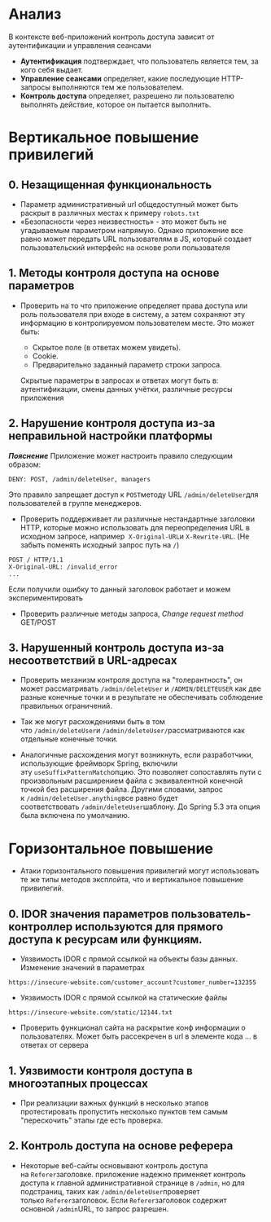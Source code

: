 

# Анализ

В контексте веб-приложений контроль доступа зависит от аутентификации и управления сеансами

- **Аутентификация** подтверждает, что пользователь является тем, за кого себя выдает.
- **Управление сеансами** определяет, какие последующие HTTP-запросы выполняются тем же пользователем.
- **Контроль доступа** определяет, разрешено ли пользователю выполнять действие, которое он пытается выполнить.

# Вертикальное повышение привилегий

## 0. Незащищенная функциональность

- Параметр административный url общедоступный может быть раскрыт в различных местах к примеру `robots.txt`
- «Безопасности через неизвестность» - это может быть не угадываемым параметром напрямую. Однако приложение все равно может передать URL пользователям в JS, который создает пользовательский интерфейс на основе роли пользователя

## 1. Методы контроля доступа на основе параметров 

- Проверить на то что приложение определяет права доступа или роль пользователя при входе в систему, а затем сохраняют эту информацию в контролируемом пользователем месте. Это может быть:
	- Скрытое поле (в ответах можем увидеть).
	- Cookie.
	- Предварительно заданный параметр строки запроса.

	Скрытые параметры в запросах и ответах могут быть в:  аутентификации, смены данных учётки, различные ресурсы приложения

## 2. Нарушение контроля доступа из-за неправильной настройки платформы

***Пояснение*** 
Приложение может настроить правило следующим образом:
```
DENY: POST, /admin/deleteUser, managers
```
Это правило запрещает доступ к `POST`методу URL `/admin/deleteUser`для пользователей в группе менеджеров.


- Проверить поддерживает ли различные нестандартные заголовки HTTP, которые можно использовать для переопределения URL в исходном запросе, например 
  `X-Original-URL`и `X-Rewrite-URL`.  (Не забыть поменять исходный запрос путь на `/`)
```
POST / HTTP/1.1 
X-Original-URL: /invalid_error
...
```
Если получили ошибку то данный заголовок работает и можем экспериментировать

- Проверить различные методы запроса, *Change request method* GET/POST

## 3. Нарушенный контроль доступа из-за несоответствий в URL-адресах

- Проверить механизм контроля доступа на "толерантность", он может рассматривать `/admin/deleteUser` и  `/ADMIN/DELETEUSER` как две разные конечные точки и в результате не обеспечивать соблюдение правильных ограничений.

- Так же могут расхождениями быть в том что `/admin/deleteUser`и `/admin/deleteUser/`рассматриваются как отдельные конечные точки.

- Аналогичные расхождения могут возникнуть, если разработчики, использующие фреймворк Spring, включили эту `useSuffixPatternMatch`опцию. Это позволяет сопоставлять пути с произвольным расширением файла с эквивалентной конечной точкой без расширения файла. Другими словами, запрос к `/admin/deleteUser.anything`все равно будет соответствовать `/admin/deleteUser`шаблону. До Spring 5.3 эта опция была включена по умолчанию.

# Горизонтальное повышение

- Атаки горизонтального повышения привилегий могут использовать те же типы методов эксплойта, что и вертикальное повышение привилегий.
## 0. IDOR значения параметров пользователь-контроллер используются для прямого доступа к ресурсам или функциям.

- Уязвимость IDOR с прямой ссылкой на объекты базы данных. Изменение значений в параметрах
```
https://insecure-website.com/customer_account?customer_number=132355
```

- Уязвимость IDOR с прямой ссылкой на статические файлы
```
https://insecure-website.com/static/12144.txt
```

- Проверить функционал сайта на раскрытие конф информации о пользователях.
	Может быть рассекречен в url в элементе кода ... в ответах от сервера

## 1. Уязвимости контроля доступа в многоэтапных процессах

- При реализации важных функций в несколько этапов протестировать пропустить несколько пунктов тем самым "перескочить" этапы где есть проверка.

## 2. Контроль доступа на основе реферера

- Некоторые веб-сайты основывают контроль доступа на `Referer`заголовке. 
	приложение надежно применяет контроль доступа к главной административной странице в `/admin`, но для подстраниц, таких как `/admin/deleteUser`проверяет только `Referer`заголовок. Если `Referer`заголовок содержит основной `/admin`URL, то запрос разрешен.


